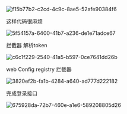 ![f15b77b2-c2cd-4c9c-8ae5-52afe90384f6](file:///D:/TypeDown_Screenshot/f15b77b2-c2cd-4c9c-8ae5-52afe90384f6.png)

这样代码很麻烦



![5f54157a-6400-41b7-a236-de1e71adce67](file:///D:/TypeDown_Screenshot/5f54157a-6400-41b7-a236-de1e71adce67.png)

拦截器 解析token



![c6c1f229-2540-41a5-b597-0ce7641dd26b](file:///D:/TypeDown_Screenshot/c6c1f229-2540-41a5-b597-0ce7641dd26b.png)

web Config registry 拦截器

![3820ef2b-fa1b-4284-a640-ad777d222182](file:///D:/TypeDown_Screenshot/3820ef2b-fa1b-4284-a640-ad777d222182.png)

完成登录接口

![675928da-72b7-460e-a1e6-589208805d26](file:///D:/TypeDown_Screenshot/675928da-72b7-460e-a1e6-589208805d26.png)

